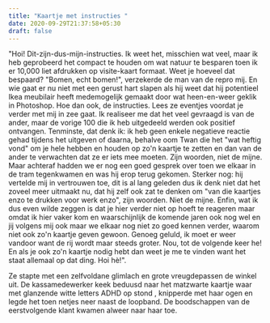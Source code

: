 ```yaml
---
title: "Kaartje met instructies "
date: 2020-09-29T21:37:58+05:30
draft: false
---
```


"Hoi! Dit-zijn-dus-mijn-instructies. Ik weet het, misschien wat veel, maar ik heb geprobeerd het compact te houden om wat natuur te besparen toen ik er 10,000 liet afdrukken op visite-kaart formaat. Weet je hoeveel dat bespaard? "Bomen, echt bomen!", verzekerde de man van de repro mij. En wie gaat er nu niet met een gerust hart slapen als hij weet dat hij potentieel Ikea meubilair heeft medemogelijk gemaakt door wat heen-en-weer geklik in Photoshop. Hoe dan ook, de instructies. Lees ze eventjes voordat je verder met mij in zee gaat. Ik realiseer me dat het veel gevraagd is van de ander, maar de vorige 100 die ik heb uitgedeeld werden ook positief ontvangen. Tenminste, dat denk ik: ik heb geen enkele negatieve reactie gehad tijdens het uitgeven of daarna, behalve oom Twan die het "wat heftig vond" om je hele hebben en houden op zo'n kaartje te zetten en dan van de ander te verwachten dat ze er iets mee moeten. Zijn woorden, niet de mijne. Maar achteraf hadden we er nog een goed gesprek over toen we elkaar in de tram tegenkwamen en was hij erop terug gekomen. Sterker nog: hij vertelde mij in vertrouwen toe, dit is al lang geleden dus ik denk niet dat het zoveel meer uitmaakt nu, dat hij zelf ook zat te denken om "van die kaartjes enzo te drukken voor werk enzo", zijn woorden. Niet de mijne. Enfin, wat ik dus even wilde zeggen is dat je hier verder niet op hoeft te reageren maar omdat ik hier vaker kom en waarschijnlijk de komende jaren ook nog wel en jij volgens mij ook maar we elkaar nog niet zo goed kennen verder, waarom niet ook zo'n kaartje geven gewoon. Genoeg geluld, ik moet er weer vandoor want de rij wordt maar steeds groter. Nou, tot de volgende keer he! En als je ook zo'n kaartje nodig hebt dan weet je me te vinden want het staat allemaal op dat ding. Hoi hè!".

Ze stapte met een zelfvoldane glimlach en grote vreugdepassen de winkel uit. De kassamedewerker keek beduusd naar het matzwarte kaartje waar met glanzende witte letters ADHD op stond , knipperde met haar ogen en legde het toen netjes neer naast de loopband. De boodschappen van de eerstvolgende klant kwamen alweer naar haar toe.
